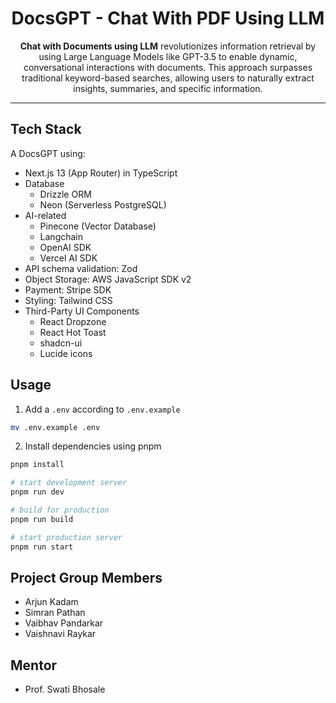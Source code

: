 <h1 align="center"> DocsGPT - Chat With PDF Using LLM </h1>

<p align="center"><b>Chat with Documents using LLM</b> revolutionizes information retrieval by using Large Language Models like GPT-3.5 to enable dynamic, conversational interactions with documents. This approach surpasses traditional keyword-based searches, allowing users to naturally extract insights, summaries, and specific information.</p>
<hr>

## Tech Stack

A DocsGPT using:

- Next.js 13 (App Router) in TypeScript
- Database
  - Drizzle ORM
  - Neon (Serverless PostgreSQL)
- AI-related
  - Pinecone (Vector Database)
  - Langchain
  - OpenAI SDK
  - Vercel AI SDK
- API schema validation: Zod
- Object Storage: AWS JavaScript SDK v2
- Payment: Stripe SDK
- Styling: Tailwind CSS
- Third-Party UI Components
  - React Dropzone
  - React Hot Toast
  - shadcn-ui
  - Lucide icons

## Usage

1. Add a `.env` according to `.env.example`

```bash
mv .env.example .env
```

2. Install dependencies using pnpm

```bash
pnpm install

# start development server
pnpm run dev

# build for production
pnpm run build

# start production server
pnpm run start
```

## Project Group Members
- Arjun Kadam
- Simran Pathan
- Vaibhav Pandarkar
- Vaishnavi Raykar

## Mentor 
- Prof. Swati Bhosale

